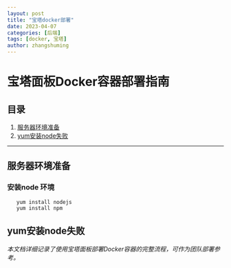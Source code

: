 ```yaml
---
layout: post
title: "宝塔docker部署"
date: 2023-04-07
categories: [后端]
tags: [docker, 宝塔]
author: zhangshuming
---
```


# 宝塔面板Docker容器部署指南

## 目录

1. [服务器环境准备](#服务器环境准备)
2. [yum安装node失败](#yum安装node失败)

---

## 服务器环境准备

### 安装node 环境
   ```
      yum install nodejs
      yum install npm
   ```

## yum安装node失败


*本文档详细记录了使用宝塔面板部署Docker容器的完整流程，可作为团队部署参考。* 